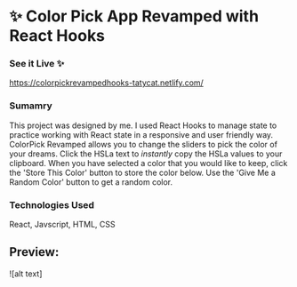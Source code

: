 # :sparkles: **Color Pick App Revamped with React Hooks**

### See it Live :sparkles:
https://colorpickrevampedhooks-tatycat.netlify.com/

### Sumamry
This project was designed by me. I used React Hooks to manage state to practice working with React state in a responsive and user friendly way.   
ColorPick Revamped allows you to change the sliders to pick the color of your dreams. Click the HSLa text to _instantly_ copy the HSLa values to your clipboard.  When you have selected a color that you would like to keep, click the 'Store This Color' button to store the color below. Use the 'Give Me a Random Color' button to get a random color.

### Technologies Used 
React, 
Javscript, 
HTML, 
CSS

## Preview:
![alt text][](/build/static/images/rhookspicker.gif "Preview of the RHooks App")